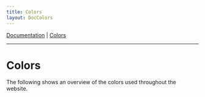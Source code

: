 ```yaml
---
title: Colors
layout: DocColors
---
```

[Documentation](/doc) | [Colors](/doc/colors)

***

# Colors

The following shows an overview of the colors used throughout the website.
